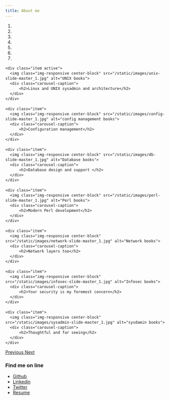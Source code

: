 ```yaml
---
title: About me
---
```


<div id="about-me" class="carousel slide" data-ride="carousel">
  <!-- Indicators -->
  <ol class="carousel-indicators">
    <li data-target="#about-me" data-slide-to="0" class="active"></li>
    <li data-target="#about-me" data-slide-to="1"></li>
    <li data-target="#about-me" data-slide-to="2"></li>
    <li data-target="#about-me" data-slide-to="3"></li>
    <li data-target="#about-me" data-slide-to="4"></li>
    <li data-target="#about-me" data-slide-to="5"></li>
    <li data-target="#about-me" data-slide-to="6"></li>
  </ol>

  <!-- Wrapper for slides -->
  <div class="carousel-inner" role="listbox">

    <div class="item active">
      <img class="img-responsive center-block" src="/static/images/unix-slide-master_1.jpg" alt="UNIX books">
      <div class="carousel-caption">
          <h2>Linux and UNIX sysadmin and architecture</h2>
      </div>
    </div>

    <div class="item">
      <img class="img-responsive center-block" src="/static/images/config-slide-master_1.jpg" alt="config management books">
      <div class="carousel-caption">
          <h2>Configuration management</h2>
      </div>
    </div>

    <div class="item">
      <img class="img-responsive center-block" src="/static/images/db-slide-master_1.jpg" alt="Database books">
      <div class="carousel-caption">
          <h2>Database design and support </h2>
      </div>
    </div>

    <div class="item">
      <img class="img-responsive center-block" src="/static/images/perl-slide-master_1.jpg" alt="Perl books">
      <div class="carousel-caption">
          <h2>Modern Perl development</h2>
      </div>
    </div>

    <div class="item">
      <img class="img-responsive center-block" src="/static/images/network-slide-master_1.jpg" alt="Network books">
      <div class="carousel-caption">
          <h2>Network layers too</h2>
      </div>
    </div>

    <div class="item">
      <img class="img-responsive center-block" src="/static/images/infosec-slide-master_1.jpg" alt="Infosec books">
      <div class="carousel-caption">
          <h2>Your security is my foremost concern</h2>
      </div>
    </div>

    <div class="item">
      <img class="img-responsive center-block" src="/static/images/sysadmin-slide-master_1.jpg" alt="sysdamin books">
      <div class="carousel-caption">
          <h2>Thoughtful and far seeing</h2>
      </div>
    </div>

  </div>

  <!-- Controls -->
  <a class="left carousel-control" href="#about-me" role="button" data-slide="prev">
    <span class="glyphicon glyphicon-chevron-left" aria-hidden="true"></span>
    <span class="sr-only">Previous</span>
  </a>
  <a class="right carousel-control" href="#about-me" role="button" data-slide="next">
    <span class="glyphicon glyphicon-chevron-right" aria-hidden="true"></span>
    <span class="sr-only">Next</span>
  </a>
</div>

### Find me on line

- [Github](https://github.com/neilhwatson)
- [Linkedin](https://ca.linkedin.com/in/neilhwatson)
- [Twitter](https://twitter.com/neil_h_watson)
- [Resume](/static/resume_neil_h_watson.pdf)

